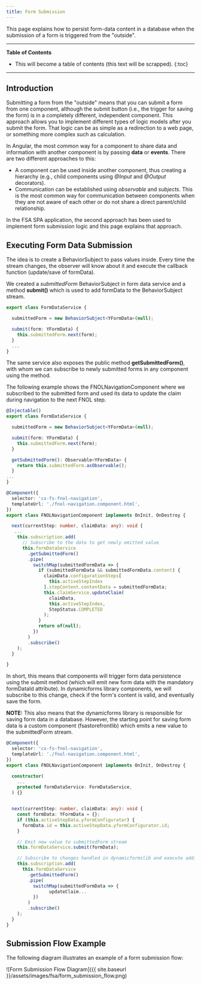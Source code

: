 ```yaml
---
title: Form Submission
---
```


This page explains how to persist form-data content in a database when the submission of a form is triggered from the "outside".

***

**Table of Contents**

- This will become a table of contents (this text will be scrapped).
{:toc}

***

## Introduction

Submitting a form from the "outside" means that you can submit a form from one component, although the submit button (i.e., the trigger for saving the form) is in a completely different, independent component. This approach allows you to implement different types of logic models after you submit the form. That logic can be as simple as a redirection to a web page, or something more complex such as calculation.

In Angular, the most common way for a component to share data and information with another component is by passing **data** or **events**. There are two different approaches to this:

- A component can be used inside another component, thus creating a hierarchy (e.g., child components using *@Input* and *@Output* decorators).
- Communication can be established using *observable* and *subjects*. This is the most common way for communication between components when they are not aware of each other or do not share a direct parent/child relationship.

In the FSA SPA application, the second approach has been used to implement form submission logic and this page explains that approach.


## Executing Form Data Submission

The idea is to create a BehaviorSubject to pass values inside. Every time the stream changes, the observer will know about it and execute the callback function (update/save of formData). 

We created a *submittedForm* BehaviorSubject in form data service and a method **submit()** which is used to add formData to the BehaviorSubject stream.

```typescript
export class FormDataService {

  submittedForm = new BehaviorSubject<YFormData>(null);

  submit(form: YFormData) {
    this.submittedForm.next(form);
  }
  ...
}
```
The same service also exposes the public method **getSubmittedForm()**, with whom we can subscribe to newly submitted forms in any component using the method.

The following example shows the FNOLNavigationComponent where we subscribed to the submitted form and used its data to update the claim during navigation to the next FNOL step.

```typescript
@Injectable()
export class FormDataService {

  submittedForm = new BehaviorSubject<YFormData>(null);

  submit(form: YFormData) {
    this.submittedForm.next(form);
  }

  getSubmittedForm(): Observable<YFormData> {
    return this.submittedForm.asObservable();
  }
...
}

@Component({
  selector: 'cx-fs-fnol-navigation',
  templateUrl: './fnol-navigation.component.html',
})
export class FNOLNavigationComponent implements OnInit, OnDestroy {

  next(currentStep: number, claimData: any): void {
   ...
    this.subscription.add(
      // Subscribe to the data to get newly emitted value
      this.formDataService
        .getSubmittedForm()
        .pipe(
          switchMap(submittedFormData => {
            if (submittedFormData && submittedFormData.content) {
              claimData.configurationSteps[
                this.activeStepIndex
              ].stepContent.contentData = submittedFormData;
              this.claimService.updateClaim(
                claimData,
                this.activeStepIndex,
                StepStatus.COMPLETED
              );
            }
            return of(null);
          })
        )
        .subscribe()
    );
  }

}
```

In short, this means that components will trigger form data persistence using the submit method (which will emit new form data with the mandatory formDataId attribute). In dynamicforms library components, we will subscribe to this change, check if the form's content is valid, and eventually save the form.

**NOTE:** This also means that the dynamicforms library is responsible for saving form data in a database. However, the starting point for saving form data is a custom component (fsastorefrontlib) which emits a new value to the submittedForm stream.

```typescript
@Component({
  selector: 'cx-fs-fnol-navigation',
  templateUrl: './fnol-navigation.component.html',
})
export class FNOLNavigationComponent implements OnInit, OnDestroy {

  constructor(
    ...
    protected formDataService: FormDataService,
  ) {}


  next(currentStep: number, claimData: any): void {
    const formData: YFormData = {};
    if (this.activeStepData.yformConfigurator) {
      formData.id = this.activeStepData.yformConfigurator.id;
    }

    // Emit new value to submittedForm stream
    this.formDataService.submit(formData);

    // Subscribe to changes handled in dynamicformslib and execute additional logic
    this.subscription.add(
      this.formDataService
        .getSubmittedForm()
        .pipe(
          switchMap(submittedFormData => {
				updateClaim...
          })
        )
        .subscribe()
    );
  }
}
```

## Submission Flow Example

The following diagram illustrates an example of a form submission flow:

![Form Submission Flow Diagram]({{ site.baseurl }}/assets/images/fsa/form_submission_flow.png)
